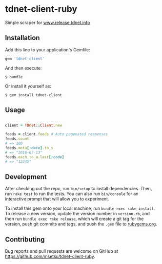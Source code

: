 # tdnet-client-ruby

Simple scraper for www.release.tdnet.info

## Installation

Add this line to your application's Gemfile:

```ruby
gem 'tdnet-client'
```

And then execute:

    $ bundle

Or install it yourself as:

    $ gem install tdnet-client

## Usage

```ruby

client = TDnet::Client.new

feeds = client.feeds # Auto pagenated responses
feeds.count
# => 100
feeds.meta[:date].to_s
# => "2016-07-13"
feeds.each.to_a.last[:code]
# => "12345"
```

## Development

After checking out the repo, run `bin/setup` to install dependencies. Then, run `rake test` to run the tests. You can also run `bin/console` for an interactive prompt that will allow you to experiment.

To install this gem onto your local machine, run `bundle exec rake install`. To release a new version, update the version number in `version.rb`, and then run `bundle exec rake release`, which will create a git tag for the version, push git commits and tags, and push the `.gem` file to [rubygems.org](https://rubygems.org).

## Contributing

Bug reports and pull requests are welcome on GitHub at https://github.com/msetsu/tdnet-client-ruby.

